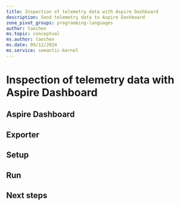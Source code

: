 ```yaml
---
title: Inspection of telemetry data with Aspire Dashboard
description: Send telemetry data to Aspire Dashboard
zone_pivot_groups: programming-languages
author: taochen
ms.topic: conceptual
ms.author: taochen
ms.date: 09/12/2024
ms.service: semantic-kernel
---
```


# Inspection of telemetry data with Aspire Dashboard

## Aspire Dashboard

## Exporter

## Setup

## Run

## Next steps
